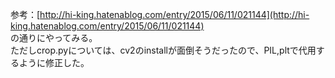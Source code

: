 参考：[http://hi-king.hatenablog.com/entry/2015/06/11/021144](http://hi-king.hatenablog.com/entry/2015/06/11/021144)  
の通りにやってみる。  
ただしcrop.pyについては、cv2のinstallが面倒そうだったので、PIL,pltで代用するように修正した。  

